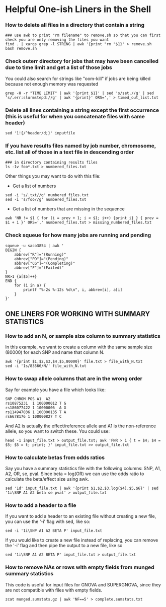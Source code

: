 # Helpful One-ish Liners in the Shell


### How to delete all files in a directory that contain a string

```
### use awk to print "rm filename" to remove.sh so that you can first check you are only removing the files you want
find . | xargs grep -l STRING | awk '{print "rm "$1}' > remove.sh
bash remove.sh
```


### Check outerr directory for jobs that may have been cancelled due to time limit and get a list of those jobs

You could also search for strings like "oom-kill" if jobs are being killed because not enough memory was requested

```
grep -H -r "TIME LIMIT" | awk '{print $1}' | sed 's/set.//g' | sed 's/.err:slurmstepd://g' | awk '{print}' ORS=',' > timed_out_list.txt
```

### Delete all lines containing a string except the first occurrence (this is useful for when you concatenate files with same header)

```
sed '1!{/^header/d;}' inputfile
```

### If you have results files named by job number, chromosome, etc. list all of those in a text file in descending order

```
### in directory containing results files
ls -1v foo*.txt > numbered_files.txt
```

Other things you may want to do with this file:

* Get a list of numbers

```
sed -i 's/.txt//g' numbered_files.txt
sed -i 's/foo//g' numbered_files.txt
```

* Get a list of numbers that are missing in the sequence

```
awk 'NR != $1 { for (i = prev + 1; i < $1; i++) {print i} } { prev = $1 + 1 }' ORS=',' numbered_files.txt > missing_numbered_files.txt
```

### Check squeue for how many jobs are running and pending

```
squeue -u saco3854 | awk '
BEGIN {
    abbrev["R"]="(Running)"
    abbrev["PD"]="(Pending)"
    abbrev["CG"]="(Completing)"
    abbrev["F"]="(Failed)"
}
NR>1 {a[$5]++}
END {
    for (i in a) {
        printf "%-2s %-12s %d\n", i, abbrev[i], a[i]
    }
}'
```


## ONE LINERS FOR WORKING WITH SUMMARY STATISTICS

### How to add an N, or sample size column to summary statistics

In this example, we want to create a column with the same sample size (80000) for each SNP and name that column N.

```
awk '{print $1,$2,$3,$4,$5,80000}' file.txt > file_with_N.txt
sed -i '1s/83566/N/' file_with_N.txt
```

### How to swap allele columns that are in the wrong order

Say for example you have a file which looks like:
```
SNP CHROM POS A1  A2
rs10875231  1 100000012 T G
rs186077422 1 10000006  A G
rs114947036 1 100000135 T A
rs6678176 1 100000827 T C
```

And A2 is actually the effect/reference allele and A1 is the non-reference allele, so you want to switch these. You could use:

```
head -1 input_file.txt > output_file.txt; awk 'FNR > 1 { t = $4; $4 = $5; $5 = t; print; }' input_file.txt >> output_file.txt
```

### How to calculate betas from odds ratios

Say you have a summary statistics file with the following columns: SNP, A1, A2, OR, se, pval.
Since beta = log(OR) we can use the odds ratio to calculate the beta/effect size using awk. 

```
sed '1d' input_file.txt | awk '{print $1,$2,$3,log($4),$5,$6}' | sed '1i\SNP A1 A2 beta se pval' > output_file.txt

```


### How to add a header to a file

If you want to add a header to an existing file without creating a new file, you can use the '-i' flag with sed, like so:

```
sed -i '1i\SNP A1 A2 BETA P' input_file.txt
```

If you would like to create a new file instead of replacing, you can remove the '-i' flag and then pipe the output to a new file, like so

```
sed '1i\SNP A1 A2 BETA P' input_file.txt > output_file.txt
```



### How to remove NAs or rows with empty fields from munged summary statistics

This code is useful for input files for GNOVA and SUPERGNOVA, since they are not compatible with files with empty fields.

```
zcat munged.sumstats.gz | awk 'NF==5' > complete.sumstats.txt
```

